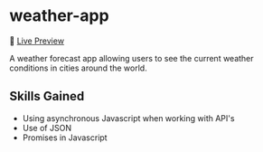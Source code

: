 # weather-app

:wave: [Live Preview](https://riahamhari.github.io/weather-app/)


A weather forecast app allowing users to see the current weather conditions in cities around the world.

## Skills Gained
- Using asynchronous Javascript when working with API's
- Use of JSON 
- Promises in Javascript

